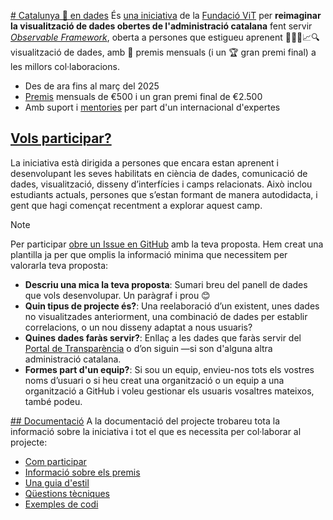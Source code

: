 [# Catalunya 👀 en dades](https://catalunya-en-dades.vercel.app/)
És [una iniciativa](https://catalunya-en-dades.vercel.app/)  de la [Fundació ViT](https://www.fundaciovit.org/) per **reimaginar la visualització de dades obertes de l'administració catalana** fent servir [*Observable Framework*](https://observablehq.com/framework/), oberta a persones que estigueu aprenent 🧑‍💻📓📈🔍 visualització de dades, amb 🏅 premis mensuals (i un 🏆 gran premi final) a les millors col·laboracions.

- Des de ara fins al març del 2025
- [Premis](https://catalunya-en-dades.vercel.app/pages/participa.html#premis) mensuals de €500 i un gran premi final de €2.500
- Amb suport i [mentories](https://catalunya-en-dades.vercel.app/pages/participa.html#mentories) per part d'un internacional d'expertes

## [Vols participar?](https://catalunya-en-dades.vercel.app/pages/participa.html)
La iniciativa està dirigida a persones que encara estan aprenent i desenvolupant les seves habilitats en ciència de dades, comunicació de dades, visualització, disseny d’interfícies i camps relacionats. Això inclou estudiants actuals, persones que s’estan formant de manera autodidacta, i gent que hagi començat recentment a explorar aquest camp.

> [!NOTE]  
> Per participar [obre un Issue en GitHub](https://github.com/fndvit/catalunya-en-dades/issues) amb la teva proposta. Hem creat una plantilla ja per que omplis la informació minima que necessitem per valorarla teva proposta:
> 
> - **Descriu una mica la teva proposta**: Sumari breu del panell de dades que vols desenvolupar. Un paràgraf i prou 😊
> - **Quin tipus de projecte és?**: Una reelaboració d’un existent, unes dades no visualitzades anteriorment, una combinació de dades per establir correlacions, o un nou disseny adaptat a nous usuaris? 
> - **Quines dades faràs servir?**: Enllaç a les dades que faràs servir del [Portal de Transparència](https://analisi.transparenciacatalunya.cat/browse?limitTo=datasets) o d’on siguin —si son d'alguna altra administració catalana.
> - **Formes part d'un equip?**: Si sou un equip, envieu-nos tots els vostres noms d’usuari o si heu creat una organització o un equip a una organització a GitHub i voleu gestionar els usuaris vosaltres mateixos, també podeu.

[## Documentació](https://catalunya-en-dades.vercel.app/)
A la documentació del projecte trobareu tota la informació sobre la iniciativa i tot el que es necessita per col·laborar al projecte:
- [Com participar](https://catalunya-en-dades.vercel.app/pages/participa.html)
- [Informació sobre els premis](https://catalunya-en-dades.vercel.app/pages/participa.html#premis)
- [Una guia d'estil](https://catalunya-en-dades.vercel.app/pages/guia.html)
- [Qüestions tècniques](https://catalunya-en-dades.vercel.app/pages/preguntes-tecniques.html)
- [Exemples de codi](https://catalunya-en-dades.vercel.app/pages/preguntes-tecniques.html#gr%C3%A0fics-amb-plot)